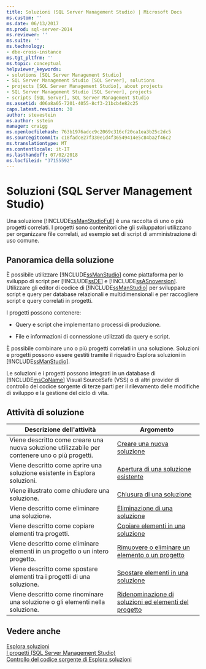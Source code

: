```yaml
---
title: Soluzioni (SQL Server Management Studio) | Microsoft Docs
ms.custom: ''
ms.date: 06/13/2017
ms.prod: sql-server-2014
ms.reviewer: ''
ms.suite: ''
ms.technology:
- dbe-cross-instance
ms.tgt_pltfrm: ''
ms.topic: conceptual
helpviewer_keywords:
- solutions [SQL Server Management Studio]
- SQL Server Management Studio [SQL Server], solutions
- projects [SQL Server Management Studio], about projects
- SQL Server Management Studio [SQL Server], projects
- scripts [SQL Server], SQL Server Management Studio
ms.assetid: d06a8a05-7201-4055-8cf3-21bcb4e82c25
caps.latest.revision: 30
author: stevestein
ms.author: sstein
manager: craigg
ms.openlocfilehash: 763b1976adcc9c2069c316cf20ca1ea3b25c2dc5
ms.sourcegitcommit: c18fadce27f330e1d4f36549414e5c84ba2f46c2
ms.translationtype: MT
ms.contentlocale: it-IT
ms.lasthandoff: 07/02/2018
ms.locfileid: "37155592"
---
```

# <a name="solutions-sql-server-management-studio"></a>Soluzioni (SQL Server Management Studio)
  Una soluzione [!INCLUDE[ssManStudioFull](../../includes/ssmanstudiofull-md.md)] è una raccolta di uno o più progetti correlati. I progetti sono contenitori che gli sviluppatori utilizzano per organizzare file correlati, ad esempio set di script di amministrazione di uso comune.  
  
## <a name="solution-overview"></a>Panoramica della soluzione  
 È possibile utilizzare [!INCLUDE[ssManStudio](../../includes/ssmanstudio-md.md)] come piattaforma per lo sviluppo di script per [!INCLUDE[ssDE](../../includes/ssde-md.md)] e [!INCLUDE[ssASnoversion](../../includes/ssasnoversion-md.md)]. Utilizzare gli editor di codice di [!INCLUDE[ssManStudio](../../includes/ssmanstudio-md.md)] per sviluppare script e query per database relazionali e multidimensionali e per raccogliere script e query correlati in progetti.  
  
 I progetti possono contenere:  
  
-   Query e script che implementano processi di produzione.  
  
-   File e informazioni di connessione utilizzati da query e script.  
  
 È possibile combinare uno o più progetti correlati in una soluzione. Soluzioni e progetti possono essere gestiti tramite il riquadro Esplora soluzioni in [!INCLUDE[ssManStudio](../../includes/ssmanstudio-md.md)].  
  
 Le soluzioni e i progetti possono integrati in un database di [!INCLUDE[msCoName](../../includes/msconame-md.md)] Visual SourceSafe (VSS) o di altri provider di controllo del codice sorgente di terze parti per il rilevamento delle modifiche di sviluppo e la gestione del ciclo di vita.  
  
## <a name="solution-tasks"></a>Attività di soluzione  
  
|Descrizione dell'attività|Argomento|  
|----------------------|-----------|  
|Viene descritto come creare una nuova soluzione utilizzabile per contenere uno o più progetti.|[Creare una nuova soluzione](create-a-new-solution.md)|  
|Viene descritto come aprire una soluzione esistente in Esplora soluzioni.|[Apertura di una soluzione esistente](open-an-existing-solution.md)|  
|Viene illustrato come chiudere una soluzione.|[Chiusura di una soluzione](close-a-solution.md)|  
|Viene descritto come eliminare una soluzione.|[Eliminazione di una soluzione](delete-a-solution.md)|  
|Viene descritto come copiare elementi tra progetti.|[Copiare elementi in una soluzione](copy-items-in-a-solution.md)|  
|Viene descritto come eliminare elementi in un progetto o un intero progetto.|[Rimuovere o eliminare un elemento o un progetto](remove-or-delete-an-item-or-project.md)|  
|Viene descritto come spostare elementi tra i progetti di una soluzione.|[Spostare elementi in una soluzione](move-items-in-a-solution.md)|  
|Viene descritto come rinominare una soluzione o gli elementi nella soluzione.|[Ridenominazione di soluzioni ed elementi del progetto](rename-solutions-and-project-items.md)|  
  
## <a name="see-also"></a>Vedere anche  
 [Esplora soluzioni](solution-explorer.md)   
 [I progetti &#40;SQL Server Management Studio&#41;](projects-sql-server-management-studio.md)   
 [Controllo del codice sorgente di Esplora soluzioni](../../database-engine/solution-explorer-source-control.md)  
  
  
